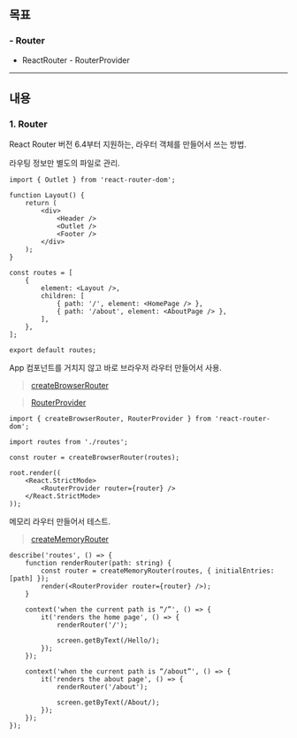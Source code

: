 ## 목표
### - Router

- ReactRouter - RouterProvider

---

## 내용
### 1. Router

React Router 버전 6.4부터 지원하는, 라우터 객체를 만들어서 쓰는 방법.

라우팅 정보만 별도의 파일로 관리.

```tsx
import { Outlet } from 'react-router-dom';

function Layout() {
	return (
		<div>
			<Header />
			<Outlet />
			<Footer />
		</div>
	);
}

const routes = [
	{
		element: <Layout />,
		children: [
			{ path: '/', element: <HomePage /> },
			{ path: '/about', element: <AboutPage /> },
		],
	},
];

export default routes;
```

App 컴포넌트를 거치지 않고 바로 브라우저 라우터 만들어서 사용.

> [createBrowserRouter](https://reactrouter.com/en/main/routers/create-browser-router)
>

> [RouterProvider](https://reactrouter.com/en/main/routers/router-provider)
>

```tsx
import { createBrowserRouter, RouterProvider } from 'react-router-dom';

import routes from './routes';

const router = createBrowserRouter(routes);

root.render((
	<React.StrictMode>
		<RouterProvider router={router} />
	</React.StrictMode>
));
```

메모리 라우터 만들어서 테스트.

> [createMemoryRouter](https://reactrouter.com/en/main/routers/create-memory-router)
>

```tsx
describe('routes', () => {	
	function renderRouter(path: string) {
		const router = createMemoryRouter(routes, { initialEntries: [path] });
		render(<RouterProvider router={router} />);
	}
	
	context('when the current path is “/”', () => {
		it('renders the home page', () => {
			renderRouter('/');
	
			screen.getByText(/Hello/);
		});
	});
	
	context('when the current path is “/about”', () => {
		it('renders the about page', () => {
			renderRouter('/about');
	
			screen.getByText(/About/);
		});
	});
});
```
